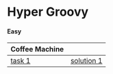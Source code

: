 # Hyper Groovy

#### Easy

| Coffee Machine |  |
|------|------------|
| [task 1](coffee-machine-p1-problem) | [solution 1](coffee-machine-p1-solution) |

